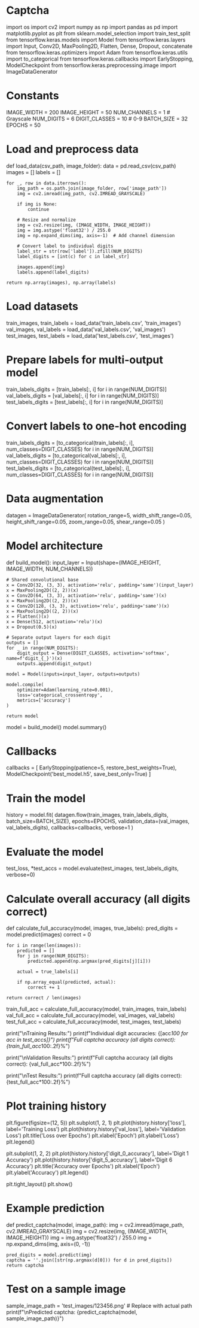 # Captcha
import os
import cv2
import numpy as np
import pandas as pd
import matplotlib.pyplot as plt
from sklearn.model_selection import train_test_split
from tensorflow.keras.models import Model
from tensorflow.keras.layers import Input, Conv2D, MaxPooling2D, Flatten, Dense, Dropout, concatenate
from tensorflow.keras.optimizers import Adam
from tensorflow.keras.utils import to_categorical
from tensorflow.keras.callbacks import EarlyStopping, ModelCheckpoint
from tensorflow.keras.preprocessing.image import ImageDataGenerator

# Constants
IMAGE_WIDTH = 200
IMAGE_HEIGHT = 50
NUM_CHANNELS = 1  # Grayscale
NUM_DIGITS = 6
DIGIT_CLASSES = 10  # 0-9
BATCH_SIZE = 32
EPOCHS = 50

# Load and preprocess data
def load_data(csv_path, image_folder):
    data = pd.read_csv(csv_path)
    images = []
    labels = []
    
    for _, row in data.iterrows():
        img_path = os.path.join(image_folder, row['image_path'])
        img = cv2.imread(img_path, cv2.IMREAD_GRAYSCALE)
        
        if img is None:
            continue
            
        # Resize and normalize
        img = cv2.resize(img, (IMAGE_WIDTH, IMAGE_HEIGHT))
        img = img.astype('float32') / 255.0
        img = np.expand_dims(img, axis=-1)  # Add channel dimension
        
        # Convert label to individual digits
        label_str = str(row['label']).zfill(NUM_DIGITS)
        label_digits = [int(c) for c in label_str]
        
        images.append(img)
        labels.append(label_digits)
    
    return np.array(images), np.array(labels)

# Load datasets
train_images, train_labels = load_data('train_labels.csv', 'train_images')
val_images, val_labels = load_data('val_labels.csv', 'val_images')
test_images, test_labels = load_data('test_labels.csv', 'test_images')

# Prepare labels for multi-output model
train_labels_digits = [train_labels[:, i] for i in range(NUM_DIGITS)]
val_labels_digits = [val_labels[:, i] for i in range(NUM_DIGITS)]
test_labels_digits = [test_labels[:, i] for i in range(NUM_DIGITS)]

# Convert labels to one-hot encoding
train_labels_digits = [to_categorical(train_labels[:, i], num_classes=DIGIT_CLASSES) for i in range(NUM_DIGITS)]
val_labels_digits = [to_categorical(val_labels[:, i], num_classes=DIGIT_CLASSES) for i in range(NUM_DIGITS)]
test_labels_digits = [to_categorical(test_labels[:, i], num_classes=DIGIT_CLASSES) for i in range(NUM_DIGITS)]

# Data augmentation
datagen = ImageDataGenerator(
    rotation_range=5,
    width_shift_range=0.05,
    height_shift_range=0.05,
    zoom_range=0.05,
    shear_range=0.05
)

# Model architecture
def build_model():
    input_layer = Input(shape=(IMAGE_HEIGHT, IMAGE_WIDTH, NUM_CHANNELS))
    
    # Shared convolutional base
    x = Conv2D(32, (3, 3), activation='relu', padding='same')(input_layer)
    x = MaxPooling2D((2, 2))(x)
    x = Conv2D(64, (3, 3), activation='relu', padding='same')(x)
    x = MaxPooling2D((2, 2))(x)
    x = Conv2D(128, (3, 3), activation='relu', padding='same')(x)
    x = MaxPooling2D((2, 2))(x)
    x = Flatten()(x)
    x = Dense(512, activation='relu')(x)
    x = Dropout(0.5)(x)
    
    # Separate output layers for each digit
    outputs = []
    for _ in range(NUM_DIGITS):
        digit_output = Dense(DIGIT_CLASSES, activation='softmax', name=f'digit_{_}')(x)
        outputs.append(digit_output)
    
    model = Model(inputs=input_layer, outputs=outputs)
    
    model.compile(
        optimizer=Adam(learning_rate=0.001),
        loss='categorical_crossentropy',
        metrics=['accuracy']
    )
    
    return model

model = build_model()
model.summary()

# Callbacks
callbacks = [
    EarlyStopping(patience=5, restore_best_weights=True),
    ModelCheckpoint('best_model.h5', save_best_only=True)
]

# Train the model
history = model.fit(
    datagen.flow(train_images, train_labels_digits, batch_size=BATCH_SIZE),
    epochs=EPOCHS,
    validation_data=(val_images, val_labels_digits),
    callbacks=callbacks,
    verbose=1
)

# Evaluate the model
test_loss, *test_accs = model.evaluate(test_images, test_labels_digits, verbose=0)

# Calculate overall accuracy (all digits correct)
def calculate_full_accuracy(model, images, true_labels):
    pred_digits = model.predict(images)
    correct = 0
    
    for i in range(len(images)):
        predicted = []
        for j in range(NUM_DIGITS):
            predicted.append(np.argmax(pred_digits[j][i]))
        
        actual = true_labels[i]
        
        if np.array_equal(predicted, actual):
            correct += 1
    
    return correct / len(images)

train_full_acc = calculate_full_accuracy(model, train_images, train_labels)
val_full_acc = calculate_full_accuracy(model, val_images, val_labels)
test_full_acc = calculate_full_accuracy(model, test_images, test_labels)

print("\nTraining Results:")
print(f"Individual digit accuracies: {[acc*100 for acc in test_accs]}")
print(f"Full captcha accuracy (all digits correct): {train_full_acc*100:.2f}%")

print("\nValidation Results:")
print(f"Full captcha accuracy (all digits correct): {val_full_acc*100:.2f}%")

print("\nTest Results:")
print(f"Full captcha accuracy (all digits correct): {test_full_acc*100:.2f}%")

# Plot training history
plt.figure(figsize=(12, 5))
plt.subplot(1, 2, 1)
plt.plot(history.history['loss'], label='Training Loss')
plt.plot(history.history['val_loss'], label='Validation Loss')
plt.title('Loss over Epochs')
plt.xlabel('Epoch')
plt.ylabel('Loss')
plt.legend()

plt.subplot(1, 2, 2)
plt.plot(history.history['digit_0_accuracy'], label='Digit 1 Accuracy')
plt.plot(history.history['digit_5_accuracy'], label='Digit 6 Accuracy')
plt.title('Accuracy over Epochs')
plt.xlabel('Epoch')
plt.ylabel('Accuracy')
plt.legend()

plt.tight_layout()
plt.show()

# Example prediction
def predict_captcha(model, image_path):
    img = cv2.imread(image_path, cv2.IMREAD_GRAYSCALE)
    img = cv2.resize(img, (IMAGE_WIDTH, IMAGE_HEIGHT))
    img = img.astype('float32') / 255.0
    img = np.expand_dims(img, axis=(0, -1))
    
    pred_digits = model.predict(img)
    captcha = ''.join([str(np.argmax(d[0])) for d in pred_digits])
    return captcha

# Test on a sample image
sample_image_path = 'test_images/123456.png'  # Replace with actual path
print(f"\nPredicted captcha: {predict_captcha(model, sample_image_path)}")

